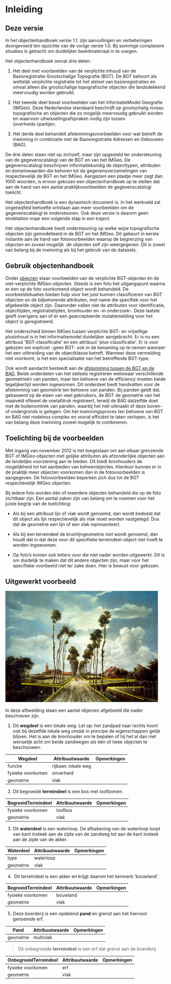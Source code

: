 Inleiding
=========

Deze versie
-----------

In het objectenhandboek versie 1.1. zijn aanvullingen en verbeteringen
doorgevoerd ten opzichte van de vorige versie 1.0. Bij sommige complexere
situaties is getracht om duidelijker beeldmateriaal in te voegen.

Het objectenhandboek omvat drie delen:

1.  Het deel met voorbeelden van de verplichte inhoud van de Basisregistratie
    Grootschalige Topografie (BGT). De BGT behoort als wettelijk verplichte
    registratie tot het stelsel van basisregistraties en omvat alleen die
    grootschalige topografische objecten die landsdekkend meervoudig worden
    gebruikt.

2.  Het tweede deel bevat voorbeelden van het InformatieModel Geografie (IMGeo).
    Deze Nederlandse standaard beschrijft op grootschalig niveau topografische
    en objecten die zo mogelijk meervoudig gebruikt worden en waarvoor
    uitwisselingsafspraken nodig zijn tussen (overheids-)partijen.

3.  Het derde deel behandelt afstemmingsvoorbeelden voor wat betreft de
    inwinning in combinatie met de Basisregistratie Adressen en Gebouwen (BAG).

De drie delen staan niet op zichzelf, maar zijn opgesteld ter ondersteuning van
de gegevenscatalogi van de BGT en van het IMGeo. De gegevenscatalogi beschrijven
informatiekundig de objecttypen, attributen en domeinwaarden die behoren tot de
gegevensverzamelingen van respectievelijk de BGT en het IMGeo. Aangezien een
plaatje meer zegt dan 1000 woorden, is ervoor gekozen een objectenhandboek op te
stellen dat aan de hand van een aantal praktijkvoorbeelden de gegevenscatalogi
toelicht.

Het objectenhandboek is een dynamisch document is. In het werkveld zal
ongetwijfeld behoefte ontstaan aan meer voorbeelden om de gegevenscatalogi te
ondersteunen. Ook deze versie is daarom geen eindstation maar een volgende stap
in een traject.

Het objectenhandboek biedt ondersteuning op welke wijze topografische objecten
zijn gemodelleerd in de BGT en het IMGeo. Dit gebeurt in eerste instantie aan de
hand van fotovoorbeelden waarop de begrenzing van objecten en zoveel mogelijk 
de objecten zelf zijn weergegeven. Dit is zowel van belang bij de inwinning als
bij het gebruik van de datasets.

Gebruik objectenhandboek
------------------------

Onder [objecten](https://imgeo.geostandaarden.nl/def/imgeo-object) staan
voorbeelden van de verplichte BGT-objecten én de niet-verplichte
IMGeo-objecten. Steeds is een foto het uitgangspunt waarna er een op de foto
voorkomend object wordt behandeld. De voorbeeldsituaties bieden hulp voor het
juist kunnen classificeren van BGT objecten en de bijbehorende attributen, met
name die specifiek voor het afgebeelde object zijn. Daaronder vallen niet de
attributen voor identificatie, objecttijden, registratietijden, bronhouder en
-in onderzoek-. Deze laatste geeft overigens aan of er een geaccepteerde
mutatiemelding voor het object is geregistreerd.

Het onderscheid binnen IMGeo tussen verplichte BGT- en vrijwillige plusinhoud is
in het informatiemodel duidelijker aangebracht. Er is nu een attribuut
'BGT-classificatie' en een attribuut 'plus-classificatie'. Er is voor gekozen om
expliciet -geen BGT- ook in de benaming op te nemen wanneer het een uitbreiding
van de objectklasse betreft. Wanneer deze vermelding niet voorkomt, is het een
specialisatie van het betreffende BGT-type.

Ook wordt aandacht besteedt aan de [afstemming tussen de BGT en de
BAG](https://imgeo.geostandaarden.nl/def/imgeo-object/pand/inwinningsregel-bgt-en-bag).
Beide onderdelen van het stelsels registreren weliswaar verschillende
geometrieën van panden, maar ten behoeve van de efficiency moeten beide
tegelijkertijd worden ingewonnen. Dit onderdeel biedt handvatten voor de
afstemming van geometrie ten behoeve van panden. Bij panden geldt dat, gebaseerd
op de eisen van veel gebruikers, de BGT de geometrie van het maaiveld oftewel de
voetafdruk registreert, terwijl de BAG datzelfde doet met de buitenomtrek van
panden, waarbij het niet uitmaakt of deze boven- of ondergronds is gelegen. Om
het inwinningsproces ten behoeve van BGT en BAG niet nodeloos complex en vooral
efficiënt te laten verlopen, is het van belang deze inwinning zoveel mogelijk te
combineren.

Toelichting bij de voorbeelden
------------------------------

Met ingang van november 2012 is het toegestaan om aan elkaar grenzende BGT of
IMGeo-objecten met gelijke attributen als afzonderlijke objecten aan de
landelijke voorziening aan te bieden. Dit biedt bronhouders de mogelijkheid tot
het aanbieden van beheerobjecten. Hierdoor kunnen er in de praktijk meer
objecten voorkomen dan in de fotovoorbeelden is aangegeven. De fotovoorbeelden
beperken zich dus tot de BGT respectievelijk IMGeo objecten.

Bij iedere foto worden één of meerdere objecten behandeld die op de foto
zichtbaar zijn. Een aantal zaken zijn van belang om te noemen voor het juiste
begrip van de toelichting:

-   Als bij een attribuut lijn of vlak wordt genoemd, dan wordt bedoeld dat dit
    object als lijn respectievelijk als vlak moet worden vastgelegd. Dus dat de
    geometrie een lijn of een vlak representeert.

-   Als bij een terreindeel de kruinlijngeometrie *niet* wordt genoemd, dan
    houdt dat in dat deze voor dit specifieke terreindeel-object niet hoeft te
    worden ingewonnen.

-   Op foto’s komen ook letters voor die niet nader worden uitgewerkt. Dit is om
    duidelijk te maken dat dit andere objecten zijn, maar voor het specifieke
    voorbeeld niet ter zake doen. Hier is bewust voor gekozen.

Uitgewerkt voorbeeld
--------------------

![](media/3b944fa01489a03cb175a7f2bc8dced5.png)

In deze afbeelding staan een aantal objecten afgebeeld die nader beschreven
zijn.

1.  Dit **wegdeel** is een lokale weg. Let op: het zandpad naar rechts hoort ook
    bij dezelfde lokale weg omdat in principe de eigenschappen gelijk blijven.
    Het is aan de bronhouder om te bepalen of hij het al dan niet wenselijk acht
    om beide zandwegen als één of twee objecten te beschouwen.

| **Wegdeel**       | **Attribuutwaarde** | **Opmerkingen** |
|-------------------|---------------------|-----------------|
| functie           | rijbaan: lokale weg |                 |
| fysieke voorkomen | onverhard           |                 |
| geometrie         | vlak                |                 |

2.  Dit begroeide **terreindeel** is een bos met loofbomen.

| **BegroeidTerreindeel** | **Attribuutwaarde** | **Opmerkingen** |
|-------------------------|---------------------|-----------------|
| fysieke voorkomen       | loofbos             |                 |
| geometrie               | vlak                |                 |

3.  Dit **waterdeel** is een waterloop. De afbakening van de waterloop loopt van
    kant insteek aan de zijde van de zandweg tot aan de kant insteek aan de
    zijde van de akker.

| **Waterdeel** | **Attribuutwaarde** | **Opmerkingen** |
|---------------|---------------------|-----------------|
| type          | waterloop           |                 |
| geometrie     | vlak                |                 |

4.   Dit terreindeel is een akker en krijgt daarom het kenmerk ‘bouwland’.

| **BegroeidTerreindeel** | **Attribuutwaarde** | **Opmerkingen** |
|-------------------------|---------------------|-----------------|
| fysieke voorkomen       | bouwland            |                 |
| geometrie               | vlak                |                 |

5.  Deze boerderij is een opdelend **pand** en grenst aan het hiervoor genoemde
    erf.

| **Pand**  | **Attribuutwaarde** | **Opmerkingen** |
|-----------|---------------------|-----------------|
| geometrie | multivlak           |                 |

>   Dit onbegroeide **terreindeel** is een erf dat grenst aan de boerderij.

| **OnbegroeidTerreindeel** | **Attribuutwaarde** | **Opmerkingen** |
|---------------------------|---------------------|-----------------|
| fysieke voorkomen         | erf                 |                 |
| geometrie                 | vlak                |                 |
